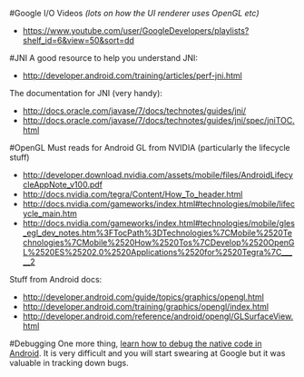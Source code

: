 #Google I/O Videos
_(lots on how the UI renderer uses OpenGL etc)_
- https://www.youtube.com/user/GoogleDevelopers/playlists?shelf_id=6&view=50&sort=dd

#JNI
A good resource to help you understand JNI:
- http://developer.android.com/training/articles/perf-jni.html

The documentation for JNI (very handy):
- http://docs.oracle.com/javase/7/docs/technotes/guides/jni/
- http://docs.oracle.com/javase/7/docs/technotes/guides/jni/spec/jniTOC.html

#OpenGL
Must reads for Android GL from NVIDIA (particularly the lifecycle stuff)
- http://developer.download.nvidia.com/assets/mobile/files/AndroidLifecycleAppNote_v100.pdf
- http://docs.nvidia.com/tegra/Content/How_To_header.html
- http://docs.nvidia.com/gameworks/index.html#technologies/mobile/lifecycle_main.htm
- http://docs.nvidia.com/gameworks/index.html#technologies/mobile/gles_egl_dev_notes.htm%3FTocPath%3DTechnologies%7CMobile%2520Technologies%7CMobile%2520How%2520Tos%7CDevelop%2520OpenGL%2520ES%25202.0%2520Applications%2520for%2520Tegra%7C_____2

Stuff from Android docs:
- http://developer.android.com/guide/topics/graphics/opengl.html
- http://developer.android.com/training/graphics/opengl/index.html
- http://developer.android.com/reference/android/opengl/GLSurfaceView.html

#Debugging
One more thing, [learn how to debug the native code in Android](https://github.com/mapbox/mapbox-gl-native/wiki/Android-debugging-with-remote-GDB). It is very difficult and you will start swearing at Google but it was valuable in tracking down bugs.